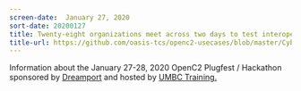 ```yaml
---
screen-date:  January 27, 2020
sort-date: 20200127
title: Twenty-eight organizations meet across two days to test interoperability and implement the standard at the inaugural OpenC2 PlugFest
title-url: https://github.com/oasis-tcs/openc2-usecases/blob/master/Cybercom-Plugfest/README.md
---
```


Information about the January 27-28, 2020 OpenC2 Plugfest / Hackathon sponsored by 
<a rel="noopener noreferrer" target="_blank" href="https://dreamport.tech/events/event-open-c2-plug-fest-01272820.php">Dreamport</a>
and hosted by <a rel="noopener noreferrer" target="_blank" href="https://www.umbctraining.com/training-centers/about-us/locations/columbia-md/">UMBC Training.</z>